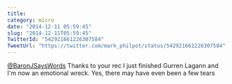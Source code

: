 ```yaml
---
title: 
category: micro
date: "2014-12-11 05:59:45"
slug: "2014-12-11T05:59:45"
TwitterId: "542921661226307584"
TweetUrl: "https://twitter.com/mark_philpot/status/542921661226307584"
---
```


[@BaronJSaysWords](https://twitter.com/BaronJSaysWords) Thanks to your rec I
just finished Gurren Lagann and I'm now an emotional wreck. Yes, there may have
even been a few tears
